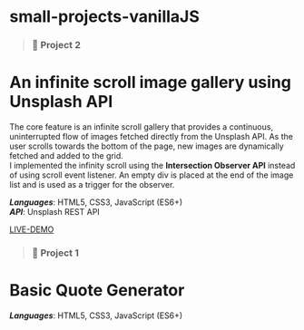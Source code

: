 # small-projects-vanillaJS


> ### 💾 Project 2
# An infinite scroll image gallery using Unsplash API

The core feature is an infinite scroll gallery that provides a continuous, uninterrupted flow of images fetched directly from the Unsplash API. As the user scrolls towards the bottom of the page, new images are dynamically fetched and added to the grid. <br>
I implemented the infinity scroll using the **Intersection Observer API** instead of using scroll event listener.
An empty div is placed at the end of the image list and is used as a trigger for the observer.


***Languages***: HTML5, CSS3, JavaScript (ES6+) <br>
***API***: Unsplash REST API

[LIVE-DEMO](#)

>### 💾 Project 1
# Basic Quote Generator
***Languages***: HTML5, CSS3, JavaScript (ES6+) <br>